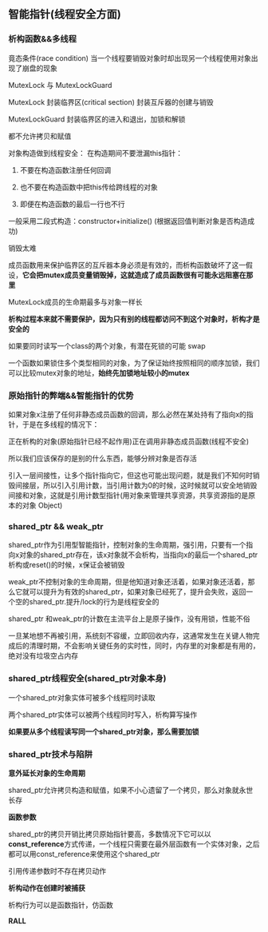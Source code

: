 ## 智能指针(线程安全方面)

### 析构函数&&多线程

竟态条件(race condition) 当一个线程要销毁对象时却出现另一个线程使用对象出现了崩盘的现象

MutexLock 与 MutexLockGuard

MutexLock 封装临界区(critical section) 封装互斥器的创建与销毁

MutexLockGuard 封装临界区的进入和退出，加锁和解锁

都不允许拷贝和赋值

对象构造做到线程安全： 在构造期间不要泄漏this指针：

1. 不要在构造函数注册任何回调

2. 也不要在构造函数中把this传给跨线程的对象

3. 即便在构造函数的最后一行也不行



一般采用二段式构造：constructor+initialize() (根据返回值判断对象是否构造成功)



销毁太难

成员函数用来保护临界区的互斥器本身必须是有效的，而析构函数破坏了这一假设，**它会把mutex成员变量销毁掉，这就造成了成员函数很有可能永远阻塞在那里**

MutexLock成员的生命期最多与对象一样长

**析构过程本来就不需要保护，因为只有别的线程都访问不到这个对象时，析构才是安全的**

如果要同时读写一个class的两个对象，有潜在死锁的可能 swap

一个函数如果锁住多个类型相同的对象，为了保证始终按照相同的顺序加锁，我们可以比较mutex对象的地址，**始终先加锁地址较小的mutex**



### 原始指针的弊端&&智能指针的优势

如果对象x注册了任何非静态成员函数的回调，那么必然在某处持有了指向x的指针，于是在多线程的情况下：

正在析构的对象(原始指针已经不起作用)正在调用非静态成员函数(线程不安全)

所以我们应该保存的是别的什么东西，能够分辨对象是否存活

引入一层间接性，让多个指针指向它，但这也可能出现问题，就是我们不知何时销毁间接层，所以引入引用计数，当引用计数为0的时候，这时候就可以安全地销毁间接和对象，这就是引用计数型指针(用对象来管理共享资源，共享资源指的是原本的对象 Object)



### shared_ptr && weak_ptr

shared_ptr作为引用型智能指针，控制对象的生命周期，强引用，只要有一个指向x对象的shared_ptr存在，该x对象就不会析构，当指向x的最后一个shared_ptr析构或reset()的时候，x保证会被销毁

weak_ptr不控制对象的生命周期，但是他知道对象还活着，如果对象还活着，那么它就可以提升为有效的shared_ptr，如果对象已经死了，提升会失败，返回一个空的shared_ptr.提升/lock的行为是线程安全的

shared_ptr 和weak_ptr的计数在主流平台上是原子操作，没有用锁，性能不俗

一旦某地想不再被引用，系统刻不容缓，立即回收内存，这通常发生在关键人物完成后的清理时期，不会影响关键任务的实时性，同时，内存里的对象都是有用的，绝对没有垃圾空占内存



### shared_ptr线程安全(shared_ptr对象本身)

一个shared_ptr对象实体可被多个线程同时读取

两个shared_ptr实体可以被两个线程同时写入，析构算写操作

**如果要从多个线程读写同一个shared_ptr对象，那么需要加锁**



### shared_ptr技术与陷阱

**意外延长对象的生命周期**

shared_ptr允许拷贝构造和赋值，如果不小心遗留了一个拷贝，那么对象就永世长存



**函数参数**

shared_ptr的拷贝开销比拷贝原始指针要高，多数情况下它可以以**const_reference**方式传递，一个线程只需要在最外层函数有一个实体对象，之后都可以用const_reference来使用这个shared_ptr

引用传递参数时不存在拷贝动作



**析构动作在创建时被捕获**

析构行为可以是函数指针，仿函数



**RALL**